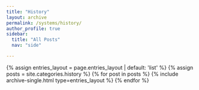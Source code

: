 ```yaml
---
title: "History"
layout: archive
permalink: /systems/history/
author_profile: true
sidebar:
  title: "All Posts"
  nav: "side"

---
```


{% assign entries_layout = page.entries_layout | default: 'list' %}
{% assign posts = site.categories.history %}
{% for post in posts %} {% include archive-single.html type=entries_layout %} {% endfor %}
